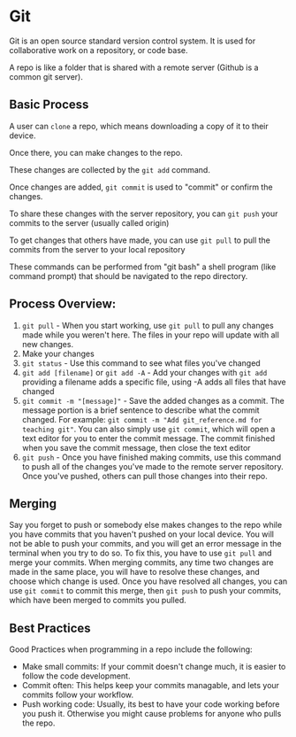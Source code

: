 # Git

Git is an open source standard version control system. It is used for collaborative work on a repository, or code base.

A repo is like a folder that is shared with a remote server (Github is a common git server).

## Basic Process

A user can `clone` a repo, which means downloading a copy of it to their device.

Once there, you can make changes to the repo.

These changes are collected by the `git add` command.

Once changes are added, `git commit` is used to "commit" or confirm the changes.

To share these changes with the server repository, you can `git push` your commits to the server (usually called origin)

To get changes that others have made, you can use `git pull` to pull the commits from the server to your local repository

These commands can be performed from "git bash" a shell program (like command prompt) that should be navigated to the repo directory.

## Process Overview:

1) `git pull` - When you start working, use `git pull` to pull any changes made while you weren't here. The files in your repo will update with all new changes.
2) Make your changes
3) `git status` - Use this command to see what files you've changed
4) `git add [filename]` or `git add -A` - Add your changes with `git add` providing a filename adds a specific file, using -A adds all files that have changed
5) `git commit -m "[message]"` - Save the added changes as a commit. The message portion is a brief sentence to describe what the commit changed. For example: `git commit -m "Add git_reference.md for teaching git"`. You can also simply use `git commit`, which will open a text editor for you to enter the commit message. The commit finished when you save the commit message, then close the text editor
6) `git push` - Once you have finished making commits, use this command to push all of the changes you've made to the remote server repository. Once you've pushed, others can pull those changes into their repo.

## Merging

Say you forget to push or somebody else makes changes to the repo while you have commits that you haven't pushed on your local device. You will not be able to push your commits, and you will get an error message in the terminal when you try to do so. To fix this, you have to use `git pull` and merge your commits. When merging commits, any time two changes are made in the same place, you will have to resolve these changes, and choose which change is used. Once you have resolved all changes, you can use `git commit` to commit this merge, then `git push` to push your commits, which have been merged to commits you pulled.

## Best Practices

Good Practices when programming in a repo include the following:
- Make small commits: If your commit doesn't change much, it is easier to follow the code development.
- Commit often: This helps keep your commits managable, and lets your commits follow your workflow.
- Push working code: Usually, its best to have your code working before you push it. Otherwise you might cause problems for anyone who pulls the repo.
